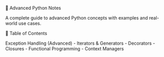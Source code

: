 🚀 Advanced Python Notes

A complete guide to advanced Python concepts with examples and real-world use cases.

📌 Table of Contents

 Exception Handling (Advanced) -
 Iterators & Generators -
 Decorators - 
 Closures - 
 Functional Programming - 
 Context Managers 


